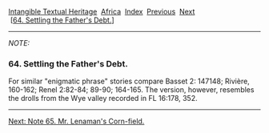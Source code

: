 [Intangible Textual Heritage](../../index)  [Africa](../index) 
[Index](index)  [Previous](jas063n)  [Next](jas065n)   
 \[[64. Settling the Father's Debt.](jas064)\]

------------------------------------------------------------------------

*NOTE:* 

### 64. Settling the Father's Debt.

For similar "enigmatic phrase" stories compare Basset 2: 147148;
Rivière, 160-162; Renel 2:82-84; 89-90; 164-165. The version, however,
resembles the drolls from the Wye valley recorded in FL 16:178, 352.

------------------------------------------------------------------------

[Next: Note 65. Mr. Lenaman's Corn-field.](jas065n)
